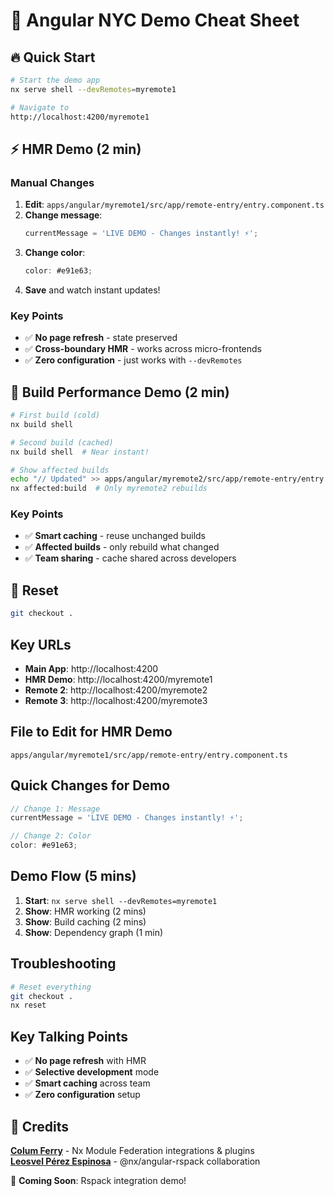 # 🚀 Angular NYC Demo Cheat Sheet

## 🔥 Quick Start
```bash
# Start the demo app
nx serve shell --devRemotes=myremote1

# Navigate to
http://localhost:4200/myremote1
```

## ⚡ HMR Demo (2 min)

### **Manual Changes**
1. **Edit**: `apps/angular/myremote1/src/app/remote-entry/entry.component.ts`
2. **Change message**:
   ```typescript
   currentMessage = 'LIVE DEMO - Changes instantly! ⚡';
   ```
3. **Change color**:
   ```typescript
   color: #e91e63;
   ```
4. **Save** and watch instant updates!

### **Key Points**
- ✅ **No page refresh** - state preserved
- ✅ **Cross-boundary HMR** - works across micro-frontends
- ✅ **Zero configuration** - just works with `--devRemotes`

## 🎯 Build Performance Demo (2 min)

```bash
# First build (cold)
nx build shell

# Second build (cached)
nx build shell  # Near instant!

# Show affected builds
echo "// Updated" >> apps/angular/myremote2/src/app/remote-entry/entry.component.ts
nx affected:build  # Only myremote2 rebuilds
```

### **Key Points**
- ✅ **Smart caching** - reuse unchanged builds
- ✅ **Affected builds** - only rebuild what changed
- ✅ **Team sharing** - cache shared across developers

## 🚨 Reset
```bash
git checkout .
```

## Key URLs
- **Main App**: http://localhost:4200
- **HMR Demo**: http://localhost:4200/myremote1
- **Remote 2**: http://localhost:4200/myremote2
- **Remote 3**: http://localhost:4200/myremote3

## File to Edit for HMR Demo
```
apps/angular/myremote1/src/app/remote-entry/entry.component.ts
```

## Quick Changes for Demo
```typescript
// Change 1: Message
currentMessage = 'LIVE DEMO - Changes instantly! ⚡';

// Change 2: Color  
color: #e91e63;
```

## Demo Flow (5 mins)
1. **Start**: `nx serve shell --devRemotes=myremote1`
2. **Show**: HMR working (2 mins)
3. **Show**: Build caching (2 mins) 
4. **Show**: Dependency graph (1 min)

## Troubleshooting
```bash
# Reset everything
git checkout .
nx reset
```

## Key Talking Points
- ✅ **No page refresh** with HMR
- ✅ **Selective development** mode
- ✅ **Smart caching** across team
- ✅ **Zero configuration** setup 

## 🙏 Credits

**[Colum Ferry](https://github.com/Coly010)** - Nx Module Federation integrations & plugins  
**[Leosvel Pérez Espinosa](https://github.com/leosvelperez)** - @nx/angular-rspack collaboration

🚀 **Coming Soon**: Rspack integration demo! 
